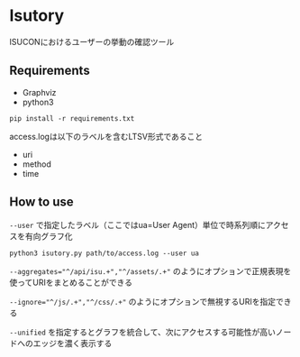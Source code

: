 # Isutory

ISUCONにおけるユーザーの挙動の確認ツール

## Requirements

- Graphviz
- python3

```
pip install -r requirements.txt
```

access.logは以下のラベルを含むLTSV形式であること

- uri
- method
- time

## How to use

`--user` で指定したラベル（ここではua=User Agent）単位で時系列順にアクセスを有向グラフ化

```
python3 isutory.py path/to/access.log --user ua
```

`--aggregates="^/api/isu.+","^/assets/.+"` のようにオプションで正規表現を使ってURIをまとめることができる

`--ignore="^/js/.+","^/css/.+"` のようにオプションで無視するURIを指定できる

`--unified` を指定するとグラフを統合して、次にアクセスする可能性が高いノードへのエッジを濃く表示する
